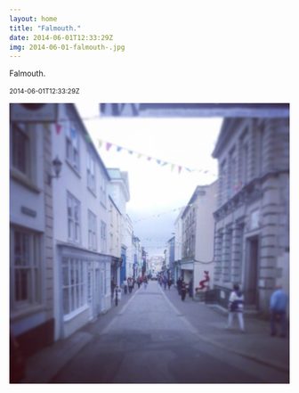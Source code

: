 ```yaml
---
layout: home
title: "Falmouth."
date: 2014-06-01T12:33:29Z
img: 2014-06-01-falmouth-.jpg
---
```


Falmouth.

<small>2014-06-01T12:33:29Z</small>

![Falmouth.](2014-06-01-falmouth-.jpg)
